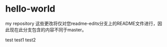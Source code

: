 ﻿# hello-world
my repository
这些更改将仅对您readme-edits分支上的README文件进行，因此现在此分支包含的内容不同于master。



test
test1
test2